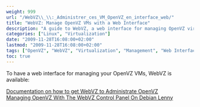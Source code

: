```yaml
---
weight: 999
url: "/WebVZ\\_\\:_Administrer_ces_VM_OpenVZ_en_interface_web/"
title: "WebVZ: Manage OpenVZ VMs with a Web Interface"
description: "A guide to WebVZ, a web interface for managing OpenVZ virtual machines."
categories: ["Linux", "Virtualization"]
date: "2009-11-28T16:08:00+02:00"
lastmod: "2009-11-28T16:08:00+02:00"
tags: ["OpenVZ", "WebVZ", "Virtualization", "Management", "Web Interface"]
toc: true
---
```


To have a web interface for managing your OpenVZ VMs, WebVZ is available:

[Documentation on how to get WebVZ to Administrate OpenVZ](/pdf/get_webvz_to_administrate_openvz.pdf)  
[Managing OpenVZ With The WebVZ Control Panel On Debian Lenny](/pdf/managing_openvz_with_the_webvz_control_panel_on_debian_lenny.pdf)
